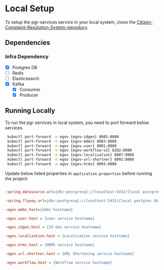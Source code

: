 # Local Setup

To setup the pgr-services service in your local system, clone the [Citizen-Complaint-Resolution-System repository](https://github.com/egovernments/Citizen-Complaint-Resolution-System).

## Dependencies

### Infra Dependency

- [x] Postgres DB
- [ ] Redis
- [ ] Elasticsearch
- [x] Kafka
  - [x] Consumer
  - [x] Producer

## Running Locally

To run the pgr services in local system, you need to port forward below services.

```bash
 kubectl port-forward -n egov {egov-idgen} 8085:8080
 kubectl port-forward -n egov {egov-mdms} 8083:8080
 kubectl port-forward -n egov {egov-user} 8081:8080
 kubectl port-forward -n egov {egov-workflow-v2} 8282:8080
 kubectl port-forward -n egov {egov-localization} 8087:8080
 kubectl port-forward -n egov {egov-url-shortner} 8092:8080
 kubectl port-forward -n egov {egov-hrms} 8093:8080

```

Update below listed properties in `application.properties` before running the project:

```ini

-spring.datasource.url=jdbc:postgresql://localhost:5432/{local postgres db name}

-spring.flyway.url=jdbc:postgresql://localhost:5432/{local postgres db name}

-egov.mdms.host={mdms hostname}

-egov.user.host = {user service hostname}

-egov.idgen.host = {Id Gen service hostname}

-egov.localization.host = {Localization service hostname}

-egov.hrms.host = {HRMS service hostname}

-egov.url.shortner.host = {URL Shortening service hostname}

-egov.workflow.host = {Workflow service hostname}


```